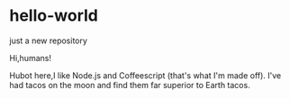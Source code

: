 # hello-world
just a new repository

Hi,humans!

Hubot here,I like Node.js and Coffeescript (that's what I'm made off).
I've had tacos on the moon and find them far superior to Earth tacos.
